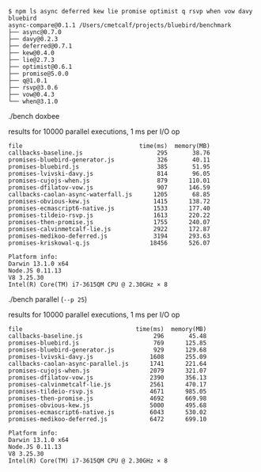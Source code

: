     $ npm ls async deferred kew lie promise optimist q rsvp when vow davy bluebird
    async-compare@0.1.1 /Users/cmetcalf/projects/bluebird/benchmark
    ├── async@0.7.0
    ├── davy@0.2.3
    ├── deferred@0.7.1
    ├── kew@0.4.0
    ├── lie@2.7.3
    ├── optimist@0.6.1
    ├── promise@5.0.0
    ├── q@1.0.1
    ├── rsvp@3.0.6
    ├── vow@0.4.3
    └── when@3.1.0

./bench doxbee

results for 10000 parallel executions, 1 ms per I/O op

    file                                 time(ms)  memory(MB)
    callbacks-baseline.js                     295       38.76
    promises-bluebird-generator.js            326       40.11
    promises-bluebird.js                      385       51.95
    promises-lvivski-davy.js                  814       96.05
    promises-cujojs-when.js                   879      110.01
    promises-dfilatov-vow.js                  907      146.59
    callbacks-caolan-async-waterfall.js      1205       68.85
    promises-obvious-kew.js                  1415      138.72
    promises-ecmascript6-native.js           1533      177.40
    promises-tildeio-rsvp.js                 1613      220.22
    promises-then-promise.js                 1755      240.07
    promises-calvinmetcalf-lie.js            2922      172.87
    promises-medikoo-deferred.js             3194      293.63
    promises-kriskowal-q.js                 18456      526.07

    Platform info:
    Darwin 13.1.0 x64
    Node.JS 0.11.13
    V8 3.25.30
    Intel(R) Core(TM) i7-3615QM CPU @ 2.30GHz × 8

./bench parallel (`--p 25`)

results for 10000 parallel executions, 1 ms per I/O op

    file                                time(ms)  memory(MB)
    callbacks-baseline.js                    296       45.48
    promises-bluebird.js                     769      125.85
    promises-bluebird-generator.js           929      129.68
    promises-lvivski-davy.js                1608      255.09
    callbacks-caolan-async-parallel.js      1741      221.64
    promises-cujojs-when.js                 2079      321.07
    promises-dfilatov-vow.js                2390      356.13
    promises-calvinmetcalf-lie.js           2561      470.17
    promises-tildeio-rsvp.js                4671      985.05
    promises-then-promise.js                4692      669.98
    promises-obvious-kew.js                 5000      495.68
    promises-ecmascript6-native.js          6043      530.02
    promises-medikoo-deferred.js            6472      699.10

    Platform info:
    Darwin 13.1.0 x64
    Node.JS 0.11.13
    V8 3.25.30
    Intel(R) Core(TM) i7-3615QM CPU @ 2.30GHz × 8
